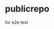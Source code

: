# publicrepo
for e2e test




























































































































































































































































































































































































































































































































































































































































































































































































































































































































































































































































































































































































































































































































































































































































































































































































































































































































































































































































































































































































































































































































































































































































































































































































































































































































































































































































































































































































































































































































































































































































































































































































































































































































































































